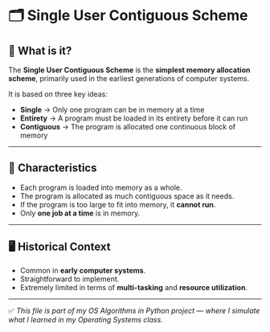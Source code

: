 # 🗂️ Single User Contiguous Scheme

## 📖 What is it?

The **Single User Contiguous Scheme** is the **simplest memory allocation scheme**, primarily used in the earliest generations of computer systems.  

It is based on three key ideas:  
- **Single** → Only one program can be in memory at a time  
- **Entirety** → A program must be loaded in its entirety before it can run  
- **Contiguous** → The program is allocated one continuous block of memory  

---

## 📝 Characteristics
- Each program is loaded into memory as a whole.  
- The program is allocated as much contiguous space as it needs.  
- If the program is too large to fit into memory, it **cannot run**.  
- Only **one job at a time** is in memory.  

---

## 🖥️ Historical Context
- Common in **early computer systems**.  
- Straightforward to implement.  
- Extremely limited in terms of **multi-tasking** and **resource utilization**.  

---

✅ *This file is part of my OS Algorithms in Python project — where I simulate what I learned in my Operating Systems class.*  
